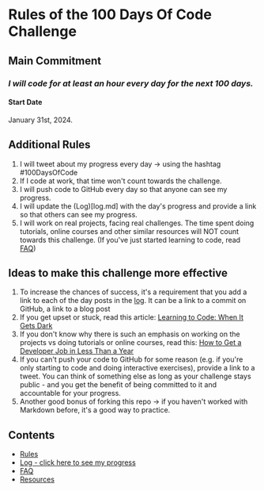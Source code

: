 # Rules of the 100 Days Of Code Challenge

## Main Commitment

### _I will code for at least an hour every day for the next 100 days._

#### Start Date

January 31st, 2024.

## Additional Rules

1. I will tweet about my progress every day -> using the hashtag #100DaysOfCode
2. If I code at work, that time won't count towards the challenge.
3. I will push code to GitHub every day so that anyone can see my progress.
4. I will update the (Log)[log.md] with the day's progress and provide a link so that others can see my progress.
5. I will work on real projects, facing real challenges. The time spent doing tutorials, online courses and other similar resources will NOT count towards this challenge. (If you've just started learning to code, read [FAQ](FAQ.md))

## Ideas to make this challenge more effective

1. To increase the chances of success, it's a requirement that you add a link to each of the day posts in the [log](log.md). It can be a link to a commit on GitHub, a link to a blog post
2. If you get upset or stuck, read this article: [Learning to Code: When It Gets Dark](https://www.freecodecamp.org/news/learning-to-code-when-it-gets-dark-e485edfb58fd/)
3. If you don't know why there is such an emphasis on working on the projects vs doing tutorials or online courses, read this: [How to Get a Developer Job in Less Than a Year](https://www.freecodecamp.org/news/how-to-get-a-developer-job-in-less-than-a-year-c27bbfe71645/)
4. If you can't push your code to GitHub for some reason (e.g. if you're only starting to code and doing interactive exercises), provide a link to a tweet. You can think of something else as long as your challenge stays public - and you get the benefit of being committed to it and accountable for your progress.
5. Another good bonus of forking this repo -> if you haven't worked with Markdown before, it's a good way to practice.

## Contents

- [Rules](rules.md)
- [Log - click here to see my progress](log.md)
- [FAQ](FAQ.md)
- [Resources](resources.md)
